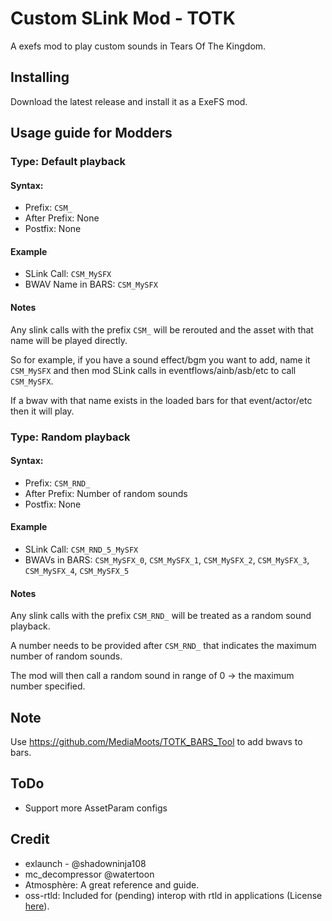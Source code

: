 # Custom SLink Mod - TOTK
A exefs mod to play custom sounds in Tears Of The Kingdom.

## Installing
Download the latest release and install it as a ExeFS mod.

## Usage guide for Modders

### Type: Default playback
#### Syntax: 
- Prefix: `CSM_`
- After Prefix: None
- Postfix: None
#### Example
- SLink Call: `CSM_MySFX`
- BWAV Name in BARS: `CSM_MySFX`
#### Notes
Any slink calls with the prefix `CSM_` will be rerouted and the asset with that name will be played directly.

So for example, if you have a sound effect/bgm you want to add, name it `CSM_MySFX` and then mod SLink calls in eventflows/ainb/asb/etc to call `CSM_MySFX`. 

If a bwav with that name exists in the loaded bars for that event/actor/etc then it will play.

### Type: Random playback
#### Syntax: 
- Prefix: `CSM_RND_`
- After Prefix: Number of random sounds
- Postfix: None
#### Example
- SLink Call: `CSM_RND_5_MySFX`
- BWAVs in BARS: `CSM_MySFX_0`, `CSM_MySFX_1`, `CSM_MySFX_2`, `CSM_MySFX_3`, `CSM_MySFX_4`, `CSM_MySFX_5`
#### Notes
Any slink calls with the prefix `CSM_RND_` will be treated as a random sound playback.

A number needs to be provided after `CSM_RND_` that indicates the maximum number of random sounds.

The mod will then call a random sound in range of 0 -> the maximum number specified. 

## Note
Use https://github.com/MediaMoots/TOTK_BARS_Tool to add bwavs to bars.

## ToDo
- Support more AssetParam configs

## Credit
- exlaunch - @shadowninja108
- mc_decompressor @watertoon
- Atmosphère: A great reference and guide.
- oss-rtld: Included for (pending) interop with rtld in applications (License [here](https://github.com/shadowninja108/exlaunch/blob/main/source/lib/reloc/rtld/LICENSE.txt)).
